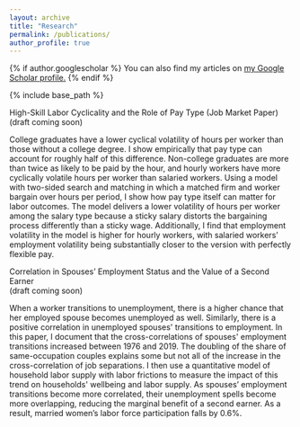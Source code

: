 ```yaml
---
layout: archive
title: "Research"
permalink: /publications/
author_profile: true
---
```


{% if author.googlescholar %}
  You can also find my articles on <u><a href="{{author.googlescholar}}">my Google Scholar profile</a>.</u>
{% endif %}

{% include base_path %}

High-Skill Labor Cyclicality and the Role of Pay Type (Job Market Paper)  
(draft coming soon)    

College graduates have a lower cyclical volatility of hours per worker than those without a college degree. I show empirically that pay type can account for roughly half of this difference. Non-college graduates are more than twice as likely to be paid by the hour, and hourly workers have more cyclically volatile hours per worker than salaried workers. Using a model with two-sided search and matching in which a matched firm and worker bargain over hours per period, I show how pay type itself can matter for labor outcomes. The model delivers a lower volatility of hours per worker among the salary type because a sticky salary distorts the bargaining process differently than a sticky wage. Additionally, I find that employment volatility in the model is higher for hourly workers, with salaried workers’ employment volatility being substantially closer to the version with perfectly flexible pay.


Correlation in Spouses’ Employment Status and the Value of a Second Earner  
(draft coming soon)  

When a worker transitions to unemployment, there is a higher chance that her employed spouse becomes unemployed as well. Similarly, there is a positive correlation in unemployed spouses' transitions to employment. In this paper, I document that the cross-correlations of spouses' employment transitions increased between 1976 and 2019. The doubling of the share of same-occupation couples explains some but not all of the increase in the cross-correlation of job separations. I then use a quantitative model of household labor supply with labor frictions to measure the impact of this trend on households' wellbeing and labor supply. As spouses’ employment transitions become more correlated, their unemployment spells become more overlapping, reducing the marginal benefit of a second earner. As a result, married women’s labor force participation falls by 0.6%.
